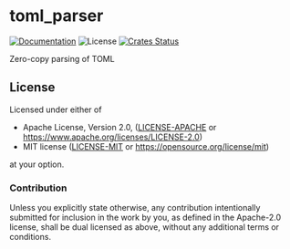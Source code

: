 # toml_parser

[![Documentation](https://img.shields.io/badge/docs-master-blue.svg)](https://docs.rs/toml_parser)
![License](https://img.shields.io/crates/l/toml_parser.svg)
[![Crates Status](https://img.shields.io/crates/v/toml_parser.svg)](https://crates.io/crates/toml_parser)


Zero-copy parsing of TOML

## License

Licensed under either of

* Apache License, Version 2.0, ([LICENSE-APACHE](LICENSE-APACHE) or <https://www.apache.org/licenses/LICENSE-2.0>)
* MIT license ([LICENSE-MIT](LICENSE-MIT) or <https://opensource.org/license/mit>)

at your option.

### Contribution

Unless you explicitly state otherwise, any contribution intentionally submitted for inclusion in the work by you, as defined in the Apache-2.0 license, shall be dual licensed as above, without any additional terms or conditions.
